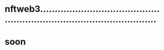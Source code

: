 # nftweb3.............................................................................................
# soon
